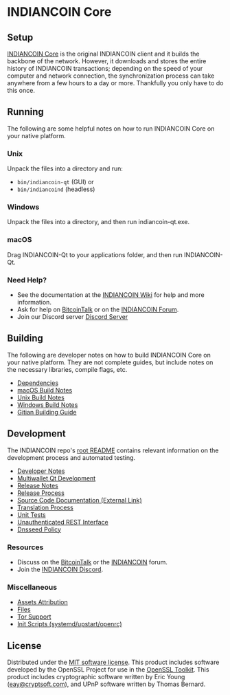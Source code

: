 INDIANCOIN Core
=============

Setup
---------------------
[INDIANCOIN Core](http://indiancoin.org/wallet) is the original INDIANCOIN client and it builds the backbone of the network. However, it downloads and stores the entire history of INDIANCOIN transactions; depending on the speed of your computer and network connection, the synchronization process can take anywhere from a few hours to a day or more. Thankfully you only have to do this once.

Running
---------------------
The following are some helpful notes on how to run INDIANCOIN Core on your native platform.

### Unix

Unpack the files into a directory and run:

- `bin/indiancoin-qt` (GUI) or
- `bin/indiancoind` (headless)

### Windows

Unpack the files into a directory, and then run indiancoin-qt.exe.

### macOS

Drag INDIANCOIN-Qt to your applications folder, and then run INDIANCOIN-Qt.

### Need Help?

* See the documentation at the [INDIANCOIN Wiki](https://github.com/INDIANCOIN-Project/INDIANCOIN/wiki)
for help and more information.
* Ask for help on [BitcoinTalk](https://bitcointalk.org/index.php?topic=1262920.0) or on the [INDIANCOIN Forum](http://forum.indiancoin.org/).
* Join our Discord server [Discord Server](https://discord.indiancoin.org)

Building
---------------------
The following are developer notes on how to build INDIANCOIN Core on your native platform. They are not complete guides, but include notes on the necessary libraries, compile flags, etc.

- [Dependencies](dependencies.md)
- [macOS Build Notes](build-osx.md)
- [Unix Build Notes](build-unix.md)
- [Windows Build Notes](build-windows.md)
- [Gitian Building Guide](gitian-building.md)

Development
---------------------
The INDIANCOIN repo's [root README](/README.md) contains relevant information on the development process and automated testing.

- [Developer Notes](developer-notes.md)
- [Multiwallet Qt Development](multiwallet-qt.md)
- [Release Notes](release-notes.md)
- [Release Process](release-process.md)
- [Source Code Documentation (External Link)](https://www.fuzzbawls.pw/indiancoin/doxygen/)
- [Translation Process](translation_process.md)
- [Unit Tests](unit-tests.md)
- [Unauthenticated REST Interface](REST-interface.md)
- [Dnsseed Policy](dnsseed-policy.md)

### Resources
* Discuss on the [BitcoinTalk](https://bitcointalk.org/index.php?topic=1262920.0) or the [INDIANCOIN](http://forum.indiancoin.org/) forum.
* Join the [INDIANCOIN Discord](https://discord.indiancoin.org).

### Miscellaneous
- [Assets Attribution](assets-attribution.md)
- [Files](files.md)
- [Tor Support](tor.md)
- [Init Scripts (systemd/upstart/openrc)](init.md)

License
---------------------
Distributed under the [MIT software license](/COPYING).
This product includes software developed by the OpenSSL Project for use in the [OpenSSL Toolkit](https://www.openssl.org/). This product includes
cryptographic software written by Eric Young ([eay@cryptsoft.com](mailto:eay@cryptsoft.com)), and UPnP software written by Thomas Bernard.
